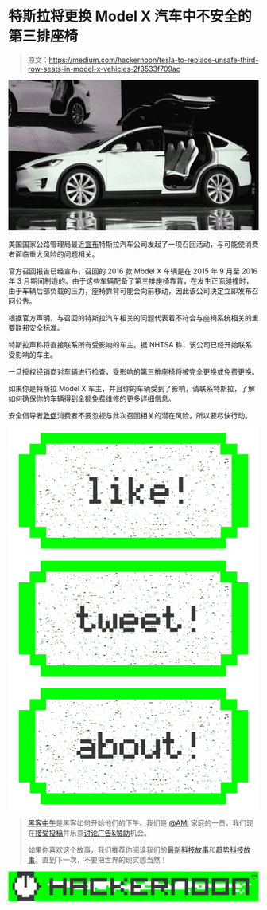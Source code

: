 # 特斯拉将更换 Model X 汽车中不安全的第三排座椅

> 原文：<https://medium.com/hackernoon/tesla-to-replace-unsafe-third-row-seats-in-model-x-vehicles-2f3533f709ac>

![](img/501329da7d43d1dd03755e6ca4fafb37.png)

美国国家公路管理局最近[宣布](http://www-odi.nhtsa.dot.gov/owners/SearchResults?searchType=ID&targetCategory=R&searchCriteria.nhtsa_ids=16V192000&refurl=rss)特斯拉汽车公司发起了一项召回活动，与可能使消费者面临重大风险的问题相关。

官方召回报告已经宣布，召回的 2016 款 Model X 车辆是在 2015 年 9 月至 2016 年 3 月期间制造的。由于这些车辆配备了第三排座椅靠背，在发生正面碰撞时，由于车辆后部负载的压力，座椅靠背可能会向前移动，因此该公司决定立即发布召回公告。

根据官方声明，与召回的特斯拉汽车相关的问题代表着不符合与座椅系统相关的重要联邦安全标准。

特斯拉声称将直接联系所有受影响的车主。据 NHTSA 称，该公司已经开始联系受影响的车主。

一旦授权经销商对车辆进行检查，受影响的第三排座椅将被完全更换或免费更换。

如果你是特斯拉 Model X 车主，并且你的车辆受到了影响，请联系特斯拉，了解如何确保你的车辆得到全额免费维修的更多详细信息。

安全倡导者[敦促](http://www.thenblawgroup.com/tesla-suvs-recalled-over-unsafe-third-row-seats/)消费者不要忽视与此次召回相关的潜在风险，所以要尽快行动。

[![](img/50ef4044ecd4e250b5d50f368b775d38.png)](http://bit.ly/HackernoonFB)[![](img/979d9a46439d5aebbdcdca574e21dc81.png)](https://goo.gl/k7XYbx)[![](img/2930ba6bd2c12218fdbbf7e02c8746ff.png)](https://goo.gl/4ofytp)

> [黑客中午](http://bit.ly/Hackernoon)是黑客如何开始他们的下午。我们是 [@AMI](http://bit.ly/atAMIatAMI) 家庭的一员。我们现在[接受投稿](http://bit.ly/hackernoonsubmission)并乐意[讨论广告&赞助](mailto:partners@amipublications.com)机会。
> 
> 如果你喜欢这个故事，我们推荐你阅读我们的[最新科技故事](http://bit.ly/hackernoonlatestt)和[趋势科技故事](https://hackernoon.com/trending)。直到下一次，不要把世界的现实想当然！

[![](img/be0ca55ba73a573dce11effb2ee80d56.png)](https://goo.gl/Ahtev1)